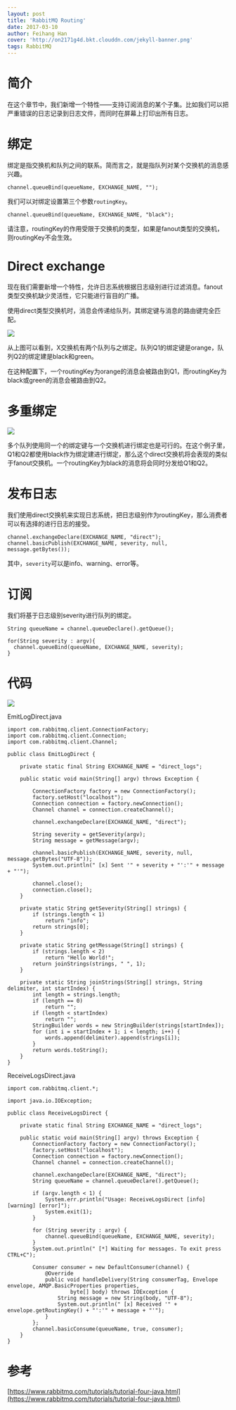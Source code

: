 ```yaml
---
layout: post
title: 'RabbitMQ Routing'
date: 2017-03-10
author: Feihang Han
cover: 'http://on2171g4d.bkt.clouddn.com/jekyll-banner.png'
tags: RabbitMQ
---
```


# 简介

在这个章节中，我们新增一个特性——支持订阅消息的某个子集。比如我们可以把严重错误的日志记录到日志文件，而同时在屏幕上打印出所有日志。

# 绑定

绑定是指交换机和队列之间的联系。简而言之，就是指队列对某个交换机的消息感兴趣。

```
channel.queueBind(queueName, EXCHANGE_NAME, "");
```

我们可以对绑定设置第三个参数`routingKey`。

```
channel.queueBind(queueName, EXCHANGE_NAME, "black");
```

请注意，routingKey的作用受限于交换机的类型，如果是fanout类型的交换机，则routingKey不会生效。

# Direct exchange

现在我们需要新增一个特性，允许日志系统根据日志级别进行过滤消息。fanout类型交换机缺少灵活性，它只能进行盲目的广播。

使用direct类型交换机时，消息会传递给队列，其绑定键与消息的路由键完全匹配。

![](https://www.rabbitmq.com/img/tutorials/direct-exchange.png)

从上图可以看到，X交换机有两个队列与之绑定。队列Q1的绑定键是orange，队列Q2的绑定建是black和green。

在这种配置下，一个routingKey为orange的消息会被路由到Q1，而routingKey为black或green的消息会被路由到Q2。

# 多重绑定

![](https://www.rabbitmq.com/img/tutorials/direct-exchange-multiple.png)

多个队列使用同一个的绑定键与一个交换机进行绑定也是可行的。在这个例子里，Q1和Q2都使用black作为绑定建进行绑定，那么这个direct交换机将会表现的类似于fanout交换机。一个routingKey为black的消息将会同时分发给Q1和Q2。

# 发布日志

我们使用direct交换机来实现日志系统，把日志级别作为routingKey，那么消费者可以有选择的进行日志的接受。

```
channel.exchangeDeclare(EXCHANGE_NAME, "direct");
channel.basicPublish(EXCHANGE_NAME, severity, null, message.getBytes());
```

其中，`severity`可以是info、warning、error等。

# 订阅

我们将基于日志级别severity进行队列的绑定。

```
String queueName = channel.queueDeclare().getQueue();

for(String severity : argv){    
  channel.queueBind(queueName, EXCHANGE_NAME, severity);
}
```

# 代码

![](https://www.rabbitmq.com/img/tutorials/python-four.png)

EmitLogDirect.java

```
import com.rabbitmq.client.ConnectionFactory;
import com.rabbitmq.client.Connection;
import com.rabbitmq.client.Channel;

public class EmitLogDirect {

    private static final String EXCHANGE_NAME = "direct_logs";

    public static void main(String[] argv) throws Exception {

        ConnectionFactory factory = new ConnectionFactory();
        factory.setHost("localhost");
        Connection connection = factory.newConnection();
        Channel channel = connection.createChannel();

        channel.exchangeDeclare(EXCHANGE_NAME, "direct");

        String severity = getSeverity(argv);
        String message = getMessage(argv);

        channel.basicPublish(EXCHANGE_NAME, severity, null, message.getBytes("UTF-8"));
        System.out.println(" [x] Sent '" + severity + "':'" + message + "'");

        channel.close();
        connection.close();
    }

    private static String getSeverity(String[] strings) {
        if (strings.length < 1)
            return "info";
        return strings[0];
    }

    private static String getMessage(String[] strings) {
        if (strings.length < 2)
            return "Hello World!";
        return joinStrings(strings, " ", 1);
    }

    private static String joinStrings(String[] strings, String delimiter, int startIndex) {
        int length = strings.length;
        if (length == 0)
            return "";
        if (length < startIndex)
            return "";
        StringBuilder words = new StringBuilder(strings[startIndex]);
        for (int i = startIndex + 1; i < length; i++) {
            words.append(delimiter).append(strings[i]);
        }
        return words.toString();
    }
}
```

ReceiveLogsDirect.java

```
import com.rabbitmq.client.*;

import java.io.IOException;

public class ReceiveLogsDirect {

    private static final String EXCHANGE_NAME = "direct_logs";

    public static void main(String[] argv) throws Exception {
        ConnectionFactory factory = new ConnectionFactory();
        factory.setHost("localhost");
        Connection connection = factory.newConnection();
        Channel channel = connection.createChannel();

        channel.exchangeDeclare(EXCHANGE_NAME, "direct");
        String queueName = channel.queueDeclare().getQueue();

        if (argv.length < 1) {
            System.err.println("Usage: ReceiveLogsDirect [info] [warning] [error]");
            System.exit(1);
        }

        for (String severity : argv) {
            channel.queueBind(queueName, EXCHANGE_NAME, severity);
        }
        System.out.println(" [*] Waiting for messages. To exit press CTRL+C");

        Consumer consumer = new DefaultConsumer(channel) {
            @Override
            public void handleDelivery(String consumerTag, Envelope envelope, AMQP.BasicProperties properties,
                    byte[] body) throws IOException {
                String message = new String(body, "UTF-8");
                System.out.println(" [x] Received '" + envelope.getRoutingKey() + "':'" + message + "'");
            }
        };
        channel.basicConsume(queueName, true, consumer);
    }
}
```

# 参考

[https://www.rabbitmq.com/tutorials/tutorial-four-java.html](https://www.rabbitmq.com/tutorials/tutorial-four-java.html)


